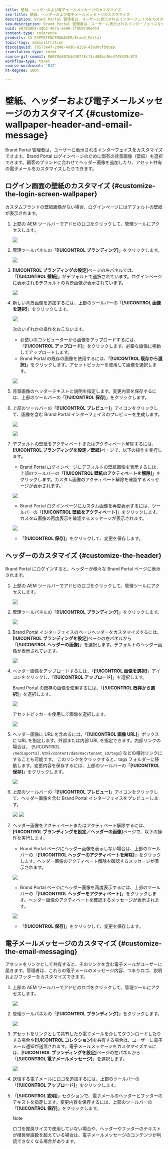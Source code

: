 ```yaml
---
title: 壁紙、ヘッダーおよび電子メールメッセージのカスタマイズ
seo-title: 壁紙、ヘッダーおよび電子メールメッセージのカスタマイズ
description: Brand Portal 管理者は、ユーザーに表示されるインターフェイスをカスタマイズできます。Brand Portal ログインページのために固有の背景画像（壁紙）を選択できます。顧客のブランドに合わせてヘッダー画像を追加したり、アセット共有の電子メールをカスタマイズしたりできます。
seo-description: Brand Portal 管理者は、ユーザーに表示されるインターフェイスをカスタマイズできます。Brand Portal ログインページのために固有の背景画像（壁紙）を選択できます。顧客のブランドに合わせてヘッダー画像を追加したり、アセット共有の電子メールをカスタマイズしたりできます。
uuid: e078d0b9-18b5-467a-ae90-7f0b9fd0d414
content-type: reference
products: SG_EXPERIENCEMANAGER/Brand_Portal
topic-tags: administration
discoiquuid: 7b573a4f-2d4e-48d6-b259-436d0cfbdce9
translation-type: tm+mt
source-git-commit: 86078dd07b5d487f8cf5cd08bc46e4745529c873
workflow-type: tm+mt
source-wordcount: '812'
ht-degree: 100%

---
```



# 壁紙、ヘッダーおよび電子メールメッセージのカスタマイズ {#customize-wallpaper-header-and-email-message}

Brand Portal 管理者は、ユーザーに表示されるインターフェイスをカスタマイズできます。Brand Portal ログインページのために固有の背景画像（壁紙）を選択できます。顧客のブランドに合わせてヘッダー画像を追加したり、アセット共有の電子メールをカスタマイズしたりできます。

## ログイン画面の壁紙のカスタマイズ {#customize-the-login-screen-wallpaper}

カスタムブランドの壁紙画像がない場合、ログインページにはデフォルトの壁紙が表示されます。

1. 上部の AEM ツールバーでアドビのロゴをクリックして、管理ツールにアクセスします。

   ![](assets/aemlogo.png)

1. 管理ツールパネルの「**[!UICONTROL ブランディング]**」をクリックします。


   ![](assets/admin-tools-panel-10.png)

1. **[!UICONTROL ブランディングの設定]**&#x200B;ページの左パネルでは、「**[!UICONTROL 壁紙]**」がデフォルトで選択されています。ログインページに表示されるデフォルトの背景画像が表示されています。

   ![](assets/default_wallpaper.png)

1. 新しい背景画像を追加するには、上部のツールバーの「**[!UICONTROL 画像を選択]**」をクリックします。

   ![](assets/choose_wallpaperimage.png)

   次のいずれかの操作をおこないます。

   * お使いのコンピューターから画像をアップロードするには、「**[!UICONTROL アップロード]**」をクリックします。必要な画像に移動してアップロードします。
   * Brand Portal の既存の画像を使用するには、「**[!UICONTROL 既存から選択]**」をクリックします。アセットピッカーを使用して画像を選択します。

   ![](assets/asset-picker.png)

1. 背景画像のヘッダーテキストと説明を指定します。変更内容を保存するには、上部のツールバーの「**[!UICONTROL 保存]**」をクリックします。

1. 上部のツールバーの「**[!UICONTROL プレビュー]**」アイコンをクリックして、画像を含む Brand Portal インターフェイスのプレビューを生成します。

   ![](assets/chlimage_1.png)

   ![](assets/custom-wallpaper-preview.png)

1. デフォルトの壁紙をアクティベートまたはアクティベート解除するには、**[!UICONTROL ブランディングを設定／壁紙]**&#x200B;ページで、以下の操作を実行します。

   * Brand Portal ログインページにデフォルトの壁紙画像を表示するには、上部のツールバーの「**[!UICONTROL 壁紙のアクティベートを解除]**」をクリックします。カスタム画像のアクティベート解除を確認するメッセージが表示されます。

   ![](assets/chlimage_1-1.png)

   * Brand Portal ログインページにカスタム画像を再度表示するには、ツールバーの「**[!UICONTROL 壁紙をアクティベート]**」をクリックします。カスタム画像の再度表示を確認するメッセージが表示されます。

   ![](assets/chlimage_1-2.png)

   * 「**[!UICONTROL 保存]**」をクリックして、変更を保存します。



## ヘッダーのカスタマイズ {#customize-the-header}

Brand Portal にログインすると、ヘッダーが様々な Brand Portal ページに表示されます。

1. 上部の AEM ツールバーでアドビのロゴをクリックして、管理ツールにアクセスします。

   ![](assets/aemlogo.png)

1. 管理ツールパネルの「**[!UICONTROL ブランディング]**」をクリックします。

   ![](assets/admin-tools-panel-11.png)

1. Brand Portal インターフェイスのページヘッダーをカスタマイズするには、**[!UICONTROL ブランディングを設定]**&#x200B;ページの左パネルから「**[!UICONTROL ヘッダーの画像]**」を選択します。デフォルトのヘッダー画像が表示されています。

   ![](assets/default-header.png)

1. ヘッダー画像をアップロードするには、「**[!UICONTROL 画像を選択]**」アイコンをクリックし、「**[!UICONTROL アップロード]**」を選択します。

   Brand Portal の既存の画像を使用するには、「**[!UICONTROL 既存から選択]**」を選択します。

   ![](assets/choose_wallpaperimage-1.png)

   アセットピッカーを使用して画像を選択します。

   ![](assets/asset-picker-header.png)

1. ヘッダー画像に URL を含めるには、「**[!UICONTROL 画像 URL]**」ボックスに URL を指定します。外部または内部 URL を指定できます。内部リンクの場合は、
   [!UICONTROL `/mediaportal.html/content/dam/mac/tenant_id/tags`] などの相対リンクにすることも可能です。
このリンクをクリックすると、tags フォルダーに移動します。変更内容を保存するには、上部のツールバーの「**[!UICONTROL 保存]**」をクリックします。

   ![](assets/configure_brandingheaderimageurl.png)

1. 上部のツールバーの「**[!UICONTROL プレビュー]**」アイコンをクリックして、ヘッダー画像を含む Brand Portal インターフェイスをプレビューします。

   ![](assets/chlimage_1-3.png)
   ![](assets/custom_header_preview.png)

1. ヘッダー画像をアクティベートまたはアクティベート解除するには、**[!UICONTROL ブランディングを設定／ヘッダーの画像]**&#x200B;ページで、以下の操作を実行します。

   * Brand Portal ページにヘッダー画像を表示しない場合は、上部のツールバーの「**[!UICONTROL ヘッダーのアクティベートを解除]**」をクリックします。ヘッダー画像のアクティベート解除を確認するメッセージが表示されます。

   ![](assets/chlimage_1-4.png)

   * Brand Portal ページにヘッダー画像を再度表示するには、上部のツールバーの「**[!UICONTROL ヘッダーをアクティベート]**」をクリックします。ヘッダー画像のアクティベートを確認するメッセージが表示されます。

   ![](assets/chlimage_1-5.png)

   * 「**[!UICONTROL 保存]**」をクリックして、変更を保存します。



## 電子メールメッセージのカスタマイズ {#customize-the-email-messaging}

アセットをリンクとして共有すると、そのリンクを含む電子メールがユーザーに届きます。管理者は、これらの電子メールのメッセージ内容、つまりロゴ、説明およびフッターをカスタマイズできます。

1. 上部の AEM ツールバーでアドビのロゴをクリックして、管理ツールにアクセスします。

   ![](assets/aemlogo.png)

1. 管理ツールパネルの「**[!UICONTROL ブランディング]**」をクリックします。

   ![](assets/admin-tools-panel-12.png)

1. アセットをリンクとして共有したり電子メールを介してダウンロードしたりする場合や&#x200B;**[!UICONTROL コレクション]**&#x200B;を共有する場合は、ユーザーに電子メール通知が送信されます。電子メールメッセージをカスタマイズするには、**[!UICONTROL ブランディングを設定]**&#x200B;ページの左パネルから「**[!UICONTROL 電子メールメッセージ]**」を選択します。

   ![](assets/configure-branding-page-email.png)

1. 送信する電子メールにロゴを追加するには、上部のツールバーの「**[!UICONTROL アップロード]**」をクリックします。

1. 「**[!UICONTROL 説明]**」セクションで、電子メールのヘッダーとフッターのテキストを指定します。変更内容を保存するには、上部のツールバーの「**[!UICONTROL 保存]**」をクリックします。

   >[!NOTE]
   >
   >ロゴを推奨サイズで使用していない場合や、ヘッダーやフッターのテキストが推奨単語数を超えている場合は、電子メールメッセージのコンテンツが判読できなくなる場合があります。
